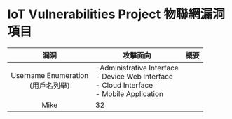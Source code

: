 # IoT Vulnerabilities Project 物聯網漏洞項目
| 漏洞 | 攻擊面向 | 概要 |
| :----: | ------- | ---- |
| Username Enumeration<br/>(用戶名列舉) | -Administrative Interface<br/>- Device Web Interface<br/>- Cloud Interface<br/>- Mobile Application | 
Mike |  32
